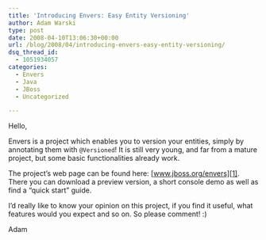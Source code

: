 ```yaml
---
title: 'Introducing Envers: Easy Entity Versioning'
author: Adam Warski
type: post
date: 2008-04-10T13:06:30+00:00
url: /blog/2008/04/introducing-envers-easy-entity-versioning/
dsq_thread_id:
  - 1051934057
categories:
  - Envers
  - Java
  - JBoss
  - Uncategorized

---
```

Hello,

Envers is a project which enables you to version your entities, simply by annotating them with `@Versioned`! It is still very young, and far from a mature project, but some basic functionalities already work.

The project&#8217;s web page can be found here: [www.jboss.org/envers][1]. There you can download a preview version, a short console demo as well as find a &#8220;quick start&#8221; guide.

I&#8217;d really like to know your opinion on this project, if you find it useful, what features would you expect and so on. So please comment! :)

Adam

 [1]: http://www.jboss.org/envers "www.jboss.org/envers"
